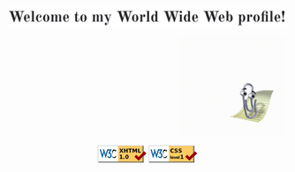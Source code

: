 <!DOCTYPE html PUBLIC "-//W3C//DTD XHTML 1.0 Strict//EN" "http://www.w3.org/TR/xhtml1/DTD/xhtml1-strict.dtd">
<html xmlns="http://www.w3.org/1999/xhtml" lang="en">
  <!-- Header -->
  <head>
    <meta http-equiv="Content-Type" content="text/html; charset=utf-8"/>
    <!-- <title>About me</title> -->
  </head>
  <!-- Body -->
  <body>
    <!-- Banner -->
    <!-- Kudos to https://fonts.google.com/specimen/Old+Standard+TT -->
    <p align="center">
      <img style="align: center" alt="Welcome" src="images/banner.png"/>
    </p>
    <!-- Clippy -->
    <!-- Kudos to https://github.com/pi0/clippyjs -->
    <p align="right">
      <a href="https://www.youtube.com/watch?v=dQw4w9WgXcQ">
        <img height="180" style="align: right" alt="Helpful Clippy" src="images/clippy.gif"/>
      </a>
    </p>
    <!-- Footer -->
    <!-- Kudos to https://www.w3.org/2000/09/vsimg/transparency-test.html -->
    <p align="center">
      <img alt="Valid XHTML 1.1" style="align: center" src="images/valid-xhtml10.gif"/>
      <img alt="Valid CSS 1" style="align: center" src="images/valid-css1.gif"/>
    </p>
  </body>
</html>
